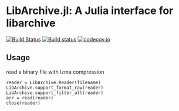 # LibArchive.jl: A Julia interface for libarchive

[![Build Status](https://travis-ci.org/yuyichao/LibArchive.jl.svg?branch=master)](https://travis-ci.org/yuyichao/LibArchive.jl)
[![Build status](https://ci.appveyor.com/api/projects/status/05a3b69ak67uyoyr/branch/master?svg=true)](https://ci.appveyor.com/project/yuyichao/libarchive-jl/branch/master)
[![codecov.io](http://codecov.io/github/yuyichao/LibArchive.jl/coverage.svg?branch=master)](http://codecov.io/github/yuyichao/LibArchive.jl?branch=master)

## Usage

read a binary file with lzma compression
```
reader = LibArchive.Reader(filename)
LibArchive.support_format_raw(reader)
LibArchive.support_filter_all(reader)
arr = read(reader)
close(reader)
```
